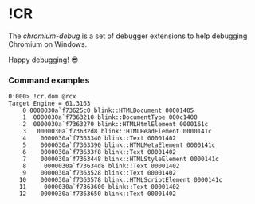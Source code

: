 # !CR

The *chromium-debug* is a set of debugger extensions to help debugging Chromium on Windows.

Happy debugging! :sunglasses:

### Command examples

```
0:000> !cr.dom @rcx
Target Engine = 61.3163
    0 0000030a`f73625c0 blink::HTMLDocument 00001405
    1  0000030a`f7363210 blink::DocumentType 000c1400
    2  0000030a`f7363270 blink::HTMLHtmlElement 0000161c
    3   0000030a`f73632d8 blink::HTMLHeadElement 0000141c
    4    0000030a`f7363340 blink::Text 00001402
    5    0000030a`f7363390 blink::HTMLMetaElement 0000141c
    6    0000030a`f73633f8 blink::Text 00001402
    7    0000030a`f7363448 blink::HTMLStyleElement 0000141c
    8     0000030a`f73634d8 blink::Text 00001402
    9    0000030a`f7363528 blink::Text 00001402
   10    0000030a`f7363578 blink::HTMLScriptElement 0000141c
   11     0000030a`f7363600 blink::Text 00001402
   12    0000030a`f7363650 blink::Text 00001402
```
